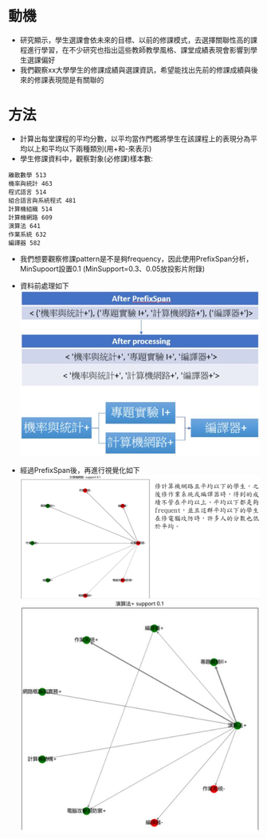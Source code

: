 
# 動機
- 研究顯示，學生選課會依未來的目標、以前的修課模式，去選擇關聯性高的課程進行學習，在不少研究也指出這些教師教學風格、課堂成績表現會影響到學生選課偏好
- 我們觀察xx大學學生的修課成績與選課資訊，希望能找出先前的修課成績與後來的修課表現間是有關聯的
# 方法
- 計算出每堂課程的平均分數，以平均當作門檻將學生在該課程上的表現分為平均以上和平均以下兩種類別(用+和-來表示)
- 學生修課資料中，觀察對象(必修課)樣本數:
```
離散數學 513
機率與統計 463
程式語言 514
組合語言與系統程式 481
計算機組織 514
計算機網路 609
演算法 641
作業系統 632
編譯器 582
```
- 我們想要觀察修課pattern是不是夠frequency，因此使用PrefixSpan分析，MinSupoort設置0.1 (MinSupport=0.3、0.05放投影片附錄)
- 資料前處理如下
![image](https://github.com/B0544218/Introduction_resume/blob/main/during_period_of_master_degree/data_mining/figure1.JPG)

- 經過PrefixSpan後，再進行視覺化如下
![image](https://github.com/B0544218/Introduction_resume/blob/main/during_period_of_master_degree/data_mining/figure2.JPG)
![image](https://github.com/B0544218/Introduction_resume/blob/main/during_period_of_master_degree/data_mining/figure3.JPG)
